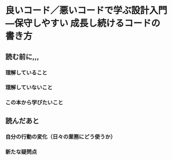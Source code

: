 # 良いコード／悪いコードで学ぶ設計入門 ―保守しやすい 成長し続けるコードの書き方

## 読む前に,,,

### 理解していること

### 理解していないこと

### この本から学びたいこと

## 読んだあと

### 自分の行動の変化（日々の業務にどう使うか）

### 新たな疑問点
